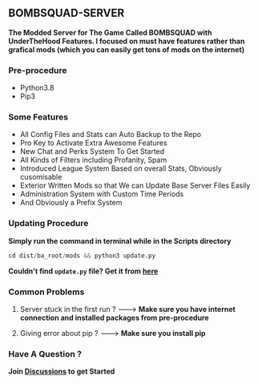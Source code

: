 ## BOMBSQUAD-SERVER

**The Modded Server for The Game Called BOMBSQUAD with UnderTheHood Features. I focused on must have features rather than grafical mods (which you can easily get tons of mods on the internet)**

### Pre-procedure

- Python3.8
- Pip3

### Some Features

- All Config Files and Stats can Auto Backup to the Repo
- Pro Key to Activate Extra Awesome Features
- New Chat and Perks System To Get Started
- All Kinds of Filters including Profanity, Spam
- Introduced League System Based on overall Stats, Obviously cusomisable
- Exterior Written Mods so that We can Update Base Server Files Easily
- Administration System with Custom Time Periods
- And Obviously a Prefix System

### Updating Procedure

**Simply run the command in terminal while in the Scripts directory**

```python
cd dist/ba_root/mods && python3 update.py
```
**Couldn't find `update.py` file? Get it from [here](https://gist.github.com/LIRIK-SPENCER/b919aaf106340e895d15cd948901990c#file-update-py)**

### Common Problems

1. Server stuck in the first run ? ---> **Make sure you have internet connection and installed packages from pre-procedure**

2. Giving error about pip ? ---> **Make sure you install pip**

### Have A Question ?

**Join [Discussions](https://github.com/LIRIK-SPENCER/Bombsquad-Server/discussions) to get Started**
